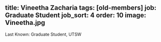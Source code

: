 title: Vineetha Zacharia
tags: [old-members]
job: Graduate Student
job_sort: 4
order: 10
image: Vineetha.jpg
---
Last Known: Graduate Student, UTSW